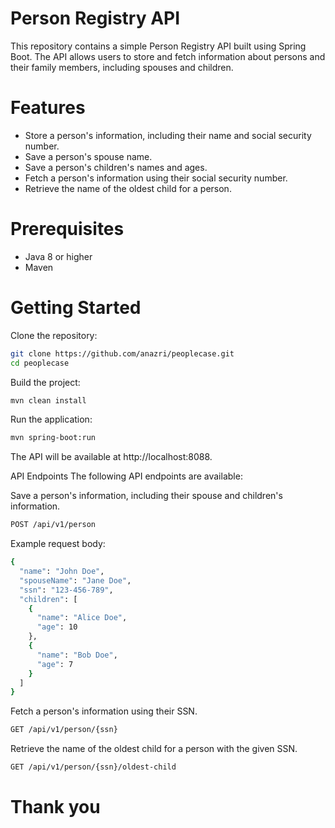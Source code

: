 # Person Registry API
This repository contains a simple Person Registry API built using Spring Boot. The API allows users to store and fetch information about persons and their family members, including spouses and children.

# Features
- Store a person's information, including their name and social security number.
- Save a person's spouse name.
- Save a person's children's names and ages.
- Fetch a person's information using their social security number.
- Retrieve the name of the oldest child for a person.

# Prerequisites
- Java 8 or higher
- Maven

# Getting Started
Clone the repository:

```sh
git clone https://github.com/anazri/peoplecase.git
cd peoplecase
```

Build the project:
```sh
mvn clean install
```

Run the application:

```sh
mvn spring-boot:run
```

The API will be available at http://localhost:8088.

API Endpoints
The following API endpoints are available:

Save a person's information, including their spouse and children's information.
```sh
POST /api/v1/person
```
Example request body:
```sh
{
  "name": "John Doe",
  "spouseName": "Jane Doe",
  "ssn": "123-456-789",
  "children": [
    {
      "name": "Alice Doe",
      "age": 10
    },
    {
      "name": "Bob Doe",
      "age": 7
    }
  ]
}
```

Fetch a person's information using their SSN.
```sh
GET /api/v1/person/{ssn}
```

Retrieve the name of the oldest child for a person with the given SSN.
```sh
GET /api/v1/person/{ssn}/oldest-child
```

# Thank you
